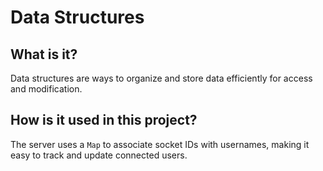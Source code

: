 # Data Structures

## What is it?
Data structures are ways to organize and store data efficiently for access and modification.

## How is it used in this project?
The server uses a `Map` to associate socket IDs with usernames, making it easy to track and update connected users. 